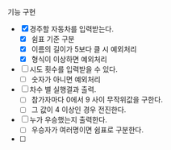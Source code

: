 기능 구현

- [x] 경주할 자동차를 입력받는다.
  - [x] 쉼표 기준 구분
  - [x] 이름의 길이가 5보다 클 시 예외처리
  - [x] 형식이 이상하면 예외처리
- [ ] 시도 횟수를 입력받을 수 있다.
  - [ ] 숫자가 아니면 예외처리
- [ ] 차수 별 실행결과 출력.
  - [ ] 참가자마다 0에서 9 사이 무작위값을 구한다.
  - [ ] 그 값이 4 이상인 경우 전진한다.
- [ ] 누가 우승했는지 출력한다.
  - [ ] 우승자가 여러명이면 쉼표로 구분한다.
- [ ]
